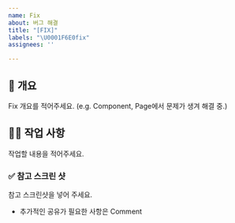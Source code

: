 ```yaml
---
name: Fix
about: 버그 해결
title: "[FIX]"
labels: "\U0001F6E0fix"
assignees: ''

---
```


## 📌 개요

Fix 개요를 적어주세요. (e.g. Component, Page에서 문제가 생겨 해결 중.)

## 👩‍💻 작업 사항

작업할 내용을 적어주세요.

### ✅  참고 스크린 샷

참고 스크린샷을 넣어 주세요.

* 추가적인 공유가 필요한 사항은 Comment
